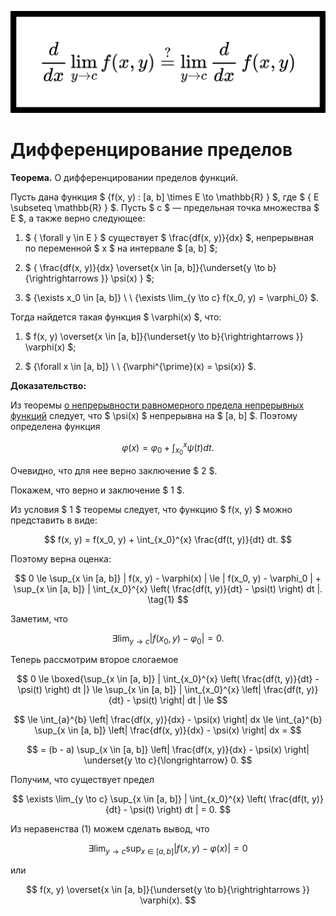 ![](../imgs/headers/differentiation_of_limits.svg)

# Дифференцирование пределов

**Теорема.** О дифференцировании пределов функций.

Пусть дана функция $ {f(x, y) : [a, b] \times E \to \mathbb{R} } $, где $ { E \subseteq \mathbb{R} } $. Пусть $ c $ — предельная точка множества $ E $, а также верно следующее:

1. $ { \forall y \in E } $ существует $ \frac{df(x, y)}{dx} $, непрерывная по переменной $ x $ на интервале $ [a, b] $;

2. $ { \frac{df(x, y)}{dx} \overset{x \in [a, b]}{\underset{y \to b}{\rightrightarrows }} \psi(x) } $;

3. $ {\exists x_0 \in [a, b]} \ \ {\exists \lim_{y \to c} f(x_0, y) = \varphi_0} $.

Тогда найдется такая функция $ \varphi(x) $, что:

1. $ f(x, y) \overset{x \in [a, b]}{\underset{y \to b}{\rightrightarrows }} \varphi(x) $;

2. $ {\forall x \in [a, b]} \ \ {\varphi^{\prime}(x) = \psi(x)} $.

**Доказательство:**

Из теоремы [о непрерывности равномерного предела непрерывных функций](./limit_continuity.md) следует, что $ \psi(x) $ непрерывна на $ [a, b] $. Поэтому определена функция

$$ \varphi(x) = \varphi_0 + \int_{x_0}^x \psi(t) dt. $$

Очевидно, что для нее верно заключение $ 2 $.

Покажем, что верно и заключение $ 1 $.

Из условия $ 1 $ теоремы следует, что функцию $ f(x, y) $ можно представить в виде:

$$ f(x, y) = f(x_0, y) + \int_{x_0}^{x} \frac{df(t, y)}{dt} dt. $$

Поэтому верна оценка:

$$ 0 \le \sup_{x \in [a, b]} | f(x, y) - \varphi(x) | \le | f(x_0, y) - \varphi_0 | + \sup_{x \in [a, b]} | \int_{x_0}^{x} \left( \frac{df(t, y)}{dt} - \psi(t) \right) dt |. \tag{1} $$

Заметим, что

$$ \exists \lim_{y \to c} | f(x_0, y) - \varphi_0 | = 0. $$

Теперь рассмотрим второе слогаемое

$$ 0 \le \boxed{\sup_{x \in [a, b]} | \int_{x_0}^{x} \left( \frac{df(t, y)}{dt} - \psi(t) \right) dt |} \le \sup_{x \in [a, b]} | \int_{x_0}^{x} \left| \frac{df(t, y)}{dt} - \psi(t) \right| dt | \le $$

$$ \le \int_{a}^{b} \left| \frac{df(x, y)}{dx} - \psi(x) \right| dx \le \int_{a}^{b} \sup_{x \in [a, b]} \left| \frac{df(x, y)}{dx} - \psi(x) \right| dx = $$

$$ = (b - a) \sup_{x \in [a, b]} \left| \frac{df(x, y)}{dx} - \psi(x) \right| \underset{y \to c}{\longrightarrow} 0. $$

Получим, что существует предел

$$ \exists \lim_{y \to c} \sup_{x \in [a, b]} | \int_{x_0}^{x} \left( \frac{df(t, y)}{dt} - \psi(t) \right) dt | = 0. $$

Из неравенства (1) можем сделать вывод, что 

$$ \exists \lim_{y \to c} \sup_{x \in [a, b]} | f(x, y) - \varphi(x) | = 0 $$

или

$$ f(x, y) \overset{x \in [a, b]}{\underset{y \to b}{\rightrightarrows }} \varphi(x). $$